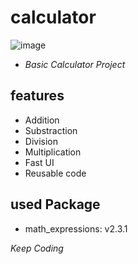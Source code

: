 # calculator

![image](https://user-images.githubusercontent.com/101191826/194806198-3a08729e-6505-44ed-b6aa-5fe79e649893.jpg)

- *Basic Calculator Project*

## features
- Addition
- Substraction
- Division
- Multiplication
- Fast UI
- Reusable code

## used Package
- math_expressions: v2.3.1

*Keep Coding*
